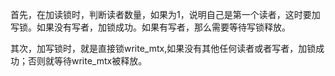 首先，在加读锁时，判断读者数量，如果为1，说明自己是第一个读者，这时要加写锁。如果没有写者，加锁成功。如果有写者，那么需要等待写锁释放。

其次，加写锁时，就是直接锁write_mtx,如果没有其他任何读者或者写者，加锁成功；否则就等待write_mtx被释放。